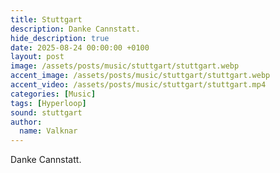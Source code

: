 ```yaml
---
title: Stuttgart
description: Danke Cannstatt.
hide_description: true
date: 2025-08-24 00:00:00 +0100
layout: post
image: /assets/posts/music/stuttgart/stuttgart.webp
accent_image: /assets/posts/music/stuttgart/stuttgart.webp
accent_video: /assets/posts/music/stuttgart/stuttgart.mp4
categories: [Music]
tags: [Hyperloop]
sound: stuttgart
author:
  name: Valknar
---
```


Danke Cannstatt.